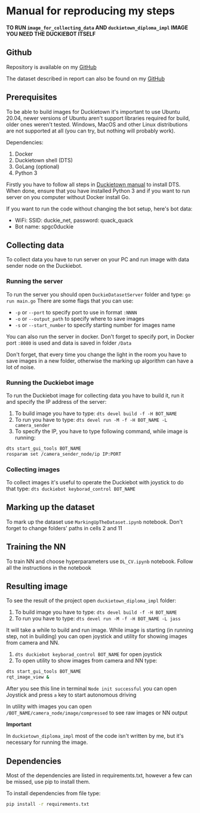 # Manual for reproducing my steps

**TO RUN `image_for_collecting_data` AND `duckietown_diploma_impl` IMAGE YOU NEED THE DUCKIEBOT ITSELF**

## Github
Repository is available on my [GitHub](https://github.com/SPGC/DoubleProjectArtifact)

The dataset described in report can also be found on my [GitHub](https://github.com/SPGC/DuckiebotDataset) 

## Prerequisites

To be able to build images for Duckietown it's important to use Ubuntu 20.04, 
newer versions of Ubuntu aren't support libraries required for build, older ones weren't tested.
Windows, MacOS and other Linux distributions are not supported at all (you can try, 
but nothing will probably work).

Dependencies:
1. Docker
2. Duckietown shell (DTS)
3. GoLang (optional)
4. Python 3

Firstly you have to follow all steps in [Duckietown manual](https://docs.duckietown.com/daffy/opmanual-duckiebot/setup/setup_laptop/index.html) to install DTS.
When done, ensure that you have installed Python 3 and if you want to run server on you computer without Docker install Go.

If you want to run the code without changing the bot setup, here's bot data:
+ WiFi: SSID: duckie_net, password: quack_quack
+ Bot name: spgc0duckie

## Collecting data

To collect data you have to run server on your PC and run image with data sender node on the Duckiebot.

### Running the server
To run the server you should open `DuckieDatasetServer` folder and type:
`go run main.go`
There are some flags that you can use:
+ `-p` or `--port` to specify port to use in format `:NNNN`
+ `-o` or `--output_path` to specify where to save images
+ `-s` or `--start_number` to specify starting number for images name

You can also run the server in docker. Don't forget to specify port, in Docker port `:8080` is used
and data is saved in folder `/Data`

Don't forget, that every time you change the light in the room you have to save images in a new folder,
otherwise the marking up algorithm can have a lot of noise.

### Running the Duckiebot image

To run the Duckiebot image for collecting data you have to build it, run it and specify the IP address of the server:
1. To build image you have to type: `dts devel build -f -H BOT_NAME`
2. To run you have to type: `dts devel run -M -f -H BOT_NAME -L camera_sender`
3. To specify the IP, you have to type following command, while image is running:
```bash
dts start_gui_tools BOT_NAME
rosparam set /camera_sender_node/ip IP:PORT
```

### Collecting images
To collect images it's useful to operate the Duckiebot with joystick to do that type:
`dts duckiebot keyborad_control BOT_NAME`

## Marking up the dataset
To mark up the dataset use `MarkingUpTheDataset.ipynb` notebook. Don't forget to change folders' paths in cells 2 and 11

## Training the NN
To train NN and choose hyperparameters use `DL_CV.ipynb` notebook. Follow all the instructions in the notebook

## Resulting image
To see the result of the project open `duckietown_diploma_impl` folder:
1. To build image you have to type: `dts devel build -f -H BOT_NAME`
2. To run you have to type: `dts devel run -M -f -H BOT_NAME -L jass`

It will take a while to build and run image.
While image is starting (in running step, not in building) you can open joystick and utility for showing images from camera and NN.
1. `dts duckiebot keyborad_control BOT_NAME` for open joystick
2. To open utility to show images from camera and NN type:
```bash
dts start_gui_tools BOT_NAME
rqt_image_view &
``` 

After you see this line in terminal `Node init successful` you can open Joystick and press `a` key to start autonomous driving

In utility with images you can open `/BOT_NAME/camera_node/image/compressed` to see raw images or NN output

**Important**

In `duckietown_diploma_impl` most of the code isn't written by me, but it's necessary for running the image.

## Dependencies

Most of the dependencies are listed in requirements.txt, however a few can be missed, use pip to install them.

To install dependencies from file type:
```bash
pip install -r requirements.txt
```
